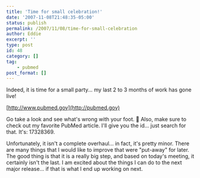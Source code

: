 ```yaml
---
title: 'Time for small celebration!'
date: '2007-11-08T21:48:35-05:00'
status: publish
permalink: /2007/11/08/time-for-small-celebration
author: Eddie
excerpt: ''
type: post
id: 48
category: []
tag:
    - pubmed
post_format: []
---
```

Indeed, it is time for a small party... my last 2 to 3 months of work has gone live!

[http://www.pubmed.gov](http://pubmed.gov)

Go take a look and see what's wrong with your foot. 🙂 Also, make sure to check out my favorite PubMed article. I'll give you the id... just search for that. It's: 17328369.

Unfortunately, it isn't a complete overhaul... in fact, it's pretty minor. There are many things that I would like to improve that were "put-away" for later. The good thing is that it is a really big step, and based on today's meeting, it certainly isn't the last. I am excited about the things I can do to the next major release... if that is what I end up working on next.